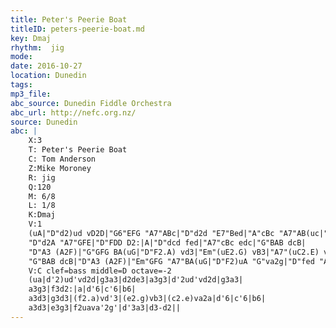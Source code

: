 ```yaml
---
title: Peter's Peerie Boat
titleID: peters-peerie-boat.md
key: Dmaj
rhythm:  jig
mode:
date: 2016-10-27
location: Dunedin
tags:
mp3_file:
abc_source: Dunedin Fiddle Orchestra
abc_url: http://nefc.org.nz/
source: Dunedin
abc: |
    X:3
    T: Peter's Peerie Boat
    C: Tom Anderson
    Z:Mike Moroney
    R: jig
    Q:120
    M: 6/8
    L: 1/8
    K:Dmaj
    V:1
    (uA|"D"d2)ud vD2D|"G6"EFG "A7"ABc|"D"d2d "E7"Bed|"A"cBc "A7"AB(uc|"D"d2)ud vD2D|"G6"EFG "A7"(ABc)|
    "D"d2A "A7"GFE|"D"FDD D2:|A|"D"dcd fed|"A7"cBc edc|"G"BAB dcB|
    "D"A3 (A2F)|"G"GFG BA(uG|"D"F2.A) vd3|"Em"(uE2.G) vB3|"A7"(uC2.E) vA2A|"D"dcd fed|"A7"cBc edc|
    "G"BAB dcB|"D"A3 (A2F)|"Em"GFG "A7"BA(uG|"D"F2)uA "G"va2g|"D"fed "A7"Adc|"D"d3-d2||
    V:C clef=bass middle=D octave=-2
    (ua|d'2)ud'vd2d|g3a3|d2de3|a3g3|d'2ud'vd2d|g3a3|
    a3g3|f3d2:|a|d'6|c'6|b6|
    a3d3|g3d3|(f2.a)vd'3|(e2.g)vb3|(c2.e)va2a|d'6|c'6|b6|
    a3d3|e3g3|f2uava'2g'|d'3a3|d3-d2||
---
```

